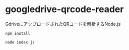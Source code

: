 # googledrive-qrcode-reader
GdriveにアップロードされたQRコードを解析するNode.js

```
npm install
```

```
node index.js
```
